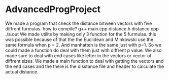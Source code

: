 # AdvancedProgProject
We made a program that check the distance bitween vectors with five diffrent furmulas.
how to compile?
g++ main.cpp distance.h distance.cpp
./a.out
We made utilits by making only 3 function for the 5 furmulas.
this was possible because of that the the Euclidean and Minkowski use the same
formula when p = 2.
And manhatten is the same just with p=1.
So we could made a function do deal with them just with diffrent p value.
We also made sure to deal with end cases like letter in the vectors or vector of diffrent sizes.
We made a main function to deal with getting the vectors and the end cases and the there is the disstance file 
and header to calculate the actual distance.
